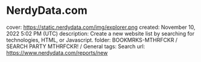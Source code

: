 # NerdyData.com

cover: https://static.nerdydata.com/img/explorer.png
created: November 10, 2022 5:02 PM (UTC)
description: Create a new website list by searching for technologies, HTML, or Javascript.
folder: BOOKMRKS-MTHRFCKR / SEARCH PARTY MTHRFCKR! / General
tags: Search
url: https://www.nerdydata.com/reports/new